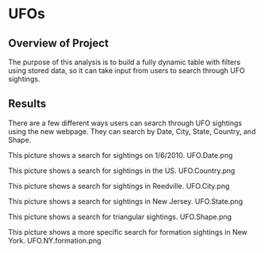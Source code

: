 # UFOs

## Overview of Project
The purpose of this analysis is to build a fully dynamic table with filters using stored data, so it can take input from users to search through UFO sightings. 

## Results 
There are a few different ways users can search through UFO sightings using the new webpage. They can search by Date, City, State, Country, and Shape.  

This picture shows a search for sightings on 1/6/2010. 
UFO.Date.png

This picture shows a search for sightings in the US. 
UFO.Country.png


This picture shows a search for sightings in Reedville. 
UFO.City.png

This picture shows a search for sightings in New Jersey. 
UFO.State.png

This picture shows a search for triangular sightings. 
UFO.Shape.png

This picture shows a more specific search for formation sightings in New York. 
UFO.NY.formation.png

